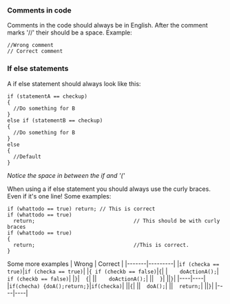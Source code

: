 ### Comments in code
Comments in the code should always be in English. After the comment marks '//' their should be a space.
Example:
```
//Wrong comment
// Correct comment
```

### If else statements
A if else statement should always look like this:
```
if (statementA == checkup)
{
  //Do something for B
}
else if (statementB == checkup)
{
  //Do something for B
}
else
{
  //Default
}
```
_Notice the space in between the if and '('_

When using a if else statement you should always use the curly braces. Even if it's one line!
Some examples:
```
if (whattodo == true) return; // This is correct
if (whattodo == true)
  return;                                // This should be with curly braces
if (whattodo == true)
{
  return;                                //This is correct. 
}
```

Some more examples
| Wrong | Correct |
|-------|---------|
|`if (checka == true)`|`if (checka == true)`|
|`{ if (checkb == false)`|`{`|
|`    doActionA();`|`  if (checkb == false)`|
|`}`|`  {`|
||`    doActionA();`|
||`  }`|
||`}`|
|----|----|
|`if(checha) {doA();return;}`|`if(checka)`|
||`{`|
||`  doA();`|
||`  return;`|
||`}`|
|----|----|
